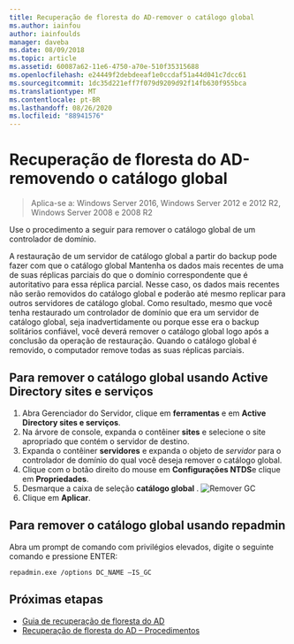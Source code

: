 ```yaml
---
title: Recuperação de floresta do AD-remover o catálogo global
ms.author: iainfou
author: iainfoulds
manager: daveba
ms.date: 08/09/2018
ms.topic: article
ms.assetid: 60087a62-11e6-4750-a70e-510f35315688
ms.openlocfilehash: e24449f2debdeeaf1e0ccdaf51a44d041c7dcc61
ms.sourcegitcommit: 1dc35d221eff7f079d9209d92f14fb630f955bca
ms.translationtype: MT
ms.contentlocale: pt-BR
ms.lasthandoff: 08/26/2020
ms.locfileid: "88941576"
---
```

# <a name="ad-forest-recovery---removing-the-global-catalog"></a>Recuperação de floresta do AD-removendo o catálogo global

>Aplica-se a: Windows Server 2016, Windows Server 2012 e 2012 R2, Windows Server 2008 e 2008 R2

 Use o procedimento a seguir para remover o catálogo global de um controlador de domínio.

 A restauração de um servidor de catálogo global a partir do backup pode fazer com que o catálogo global Mantenha os dados mais recentes de uma de suas réplicas parciais do que o domínio correspondente que é autoritativo para essa réplica parcial. Nesse caso, os dados mais recentes não serão removidos do catálogo global e poderão até mesmo replicar para outros servidores de catálogo global. Como resultado, mesmo que você tenha restaurado um controlador de domínio que era um servidor de catálogo global, seja inadvertidamente ou porque esse era o backup solitários confiável, você deverá remover o catálogo global logo após a conclusão da operação de restauração. Quando o catálogo global é removido, o computador remove todas as suas réplicas parciais.

## <a name="to-remove-the-global-catalog-using-active-directory-sites-and-services"></a>Para remover o catálogo global usando Active Directory sites e serviços

1. Abra Gerenciador do Servidor, clique em **ferramentas** e em **Active Directory sites e serviços**.
2. Na árvore de console, expanda o contêiner **sites** e selecione o site apropriado que contém o servidor de destino.
3. Expanda o contêiner **servidores** e expanda o objeto de *servidor* para o controlador de domínio do qual você deseja remover o catálogo global.
4. Clique com o botão direito do mouse em **Configurações NTDS**e clique em **Propriedades**.
5. Desmarque a caixa de seleção **catálogo global** .
   ![Remover GC](media/AD-Forest-Recovery-Remove-GC/removegc1.png)
6. Clique em **Aplicar**.

## <a name="to-remove-the-global-catalog-using-repadmin"></a>Para remover o catálogo global usando repadmin

Abra um prompt de comando com privilégios elevados, digite o seguinte comando e pressione ENTER:

   ```
   repadmin.exe /options DC_NAME –IS_GC
   ```

## <a name="next-steps"></a>Próximas etapas

- [Guia de recuperação de floresta do AD](AD-Forest-Recovery-Guide.md)
- [Recuperação de floresta do AD – Procedimentos](AD-Forest-Recovery-Procedures.md)
